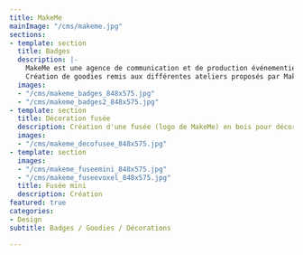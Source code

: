 ```yaml
---
title: MakeMe
mainImage: "/cms/makeme.jpg"
sections:
- template: section
  title: Badges
  description: |-
    MakeMe est une agence de communication et de production événementielle spécialisée dans le mouvement des Makers et la démocratisation des usages numériques. En 2018, j'ai participé à l'organisation de MakeMeFest Angers.
    Création de goodies remis aux différentes ateliers proposés par MakeMe lors de l'évènement.
  images:
  - "/cms/makeme_badges_848x575.jpg"
  - "/cms/makeme_badges2_848x575.jpg"
- template: section
  title: Décoration fusée
  description: Création d'une fusée (logo de MakeMe) en bois pour décorer les ateliers.
  images:
  - "/cms/makeme_decofusee_848x575.jpg"
- template: section
  images:
  - "/cms/makeme_fuseemini_848x575.jpg"
  - "/cms/makeme_fuseevoxel_848x575.jpg"
  title: Fusée mini
  description: Création
featured: true
categories:
- Design
subtitle: Badges / Goodies / Décorations

---
```

